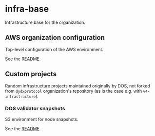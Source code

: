 # infra-base
Infrastructure base for the organization.

## AWS organization configuration

Top-level configuration of the AWS environment.

See the [README](aws_organization/README.md).

## Custom projects

Random infrastructure projects maintained originally by DOS, not forked from `dydxprotocol` organization's repository
(as is the case e.g. with `v4-infrastructure`).

### DOS validator snapshots

S3 environment for node snapshots.

See the [README](custom_projects/dos_validator_snapshots/README.md).
